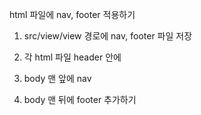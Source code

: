 html 파일에 nav, footer 적용하기

1. src/view/view 경로에 nav, footer 파일 저장

2. 각 html 파일 header 안에
    <!-- navbar, footer 활용을 위한 css, js -->
    <link rel="stylesheet" href="../nav/nav.css">
    <link rel="stylesheet" href="../footer/footer.css">
    <script src="../nav/nav.js"></script>
    <!-- navbar, footer 활용을 위한 jquery -->
    <script src="https://code.jquery.com/jquery-1.10.2.js"></script>
  
3. body 맨 앞에 nav
    <!--Navigation bar-->
    <div id="nav-placeholder"></div>

    <script>
      $(function () {
        $("#nav-placeholder").load("../nav/nav.html");
      });
    </script>
    
4. body 맨 뒤에 footer 추가하기
    <!--footer-->
    <div id="footer-placeholder"></div>

    <script>
      $(function () {
        $("#footer-placeholder").load("../footer/footer.html");
      });
    </script>